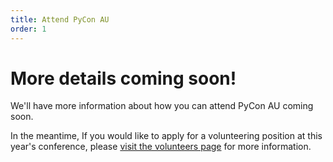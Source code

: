 ```yaml
---
title: Attend PyCon AU
order: 1
---
```


# More details coming soon!

We'll have more information about how you can attend PyCon AU coming soon.

In the meantime, If you would like to apply for a volunteering position at this year's conference, please [visit the volunteers page](/attend/volunteer) for more information.
